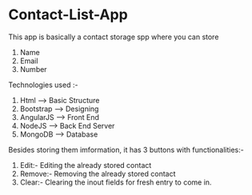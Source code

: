 # Contact-List-App


This app is basically a contact storage spp where you can store 
 1) Name
 2) Email
 3) Number

Technologies used :- 
1) Html          --> Basic Structure
2) Bootstrap     --> Designing
3) AngularJS     --> Front End
4) NodeJS        --> Back End Server
5) MongoDB       --> Database

 Besides storing them imformation, it has 3 buttons with functionalities:-
 1) Edit:- Editing the already stored contact
 2) Remove:- Removing the already stored contact
 3) Clear:- Clearing the inout fields for fresh entry to come in.
 
 
 
